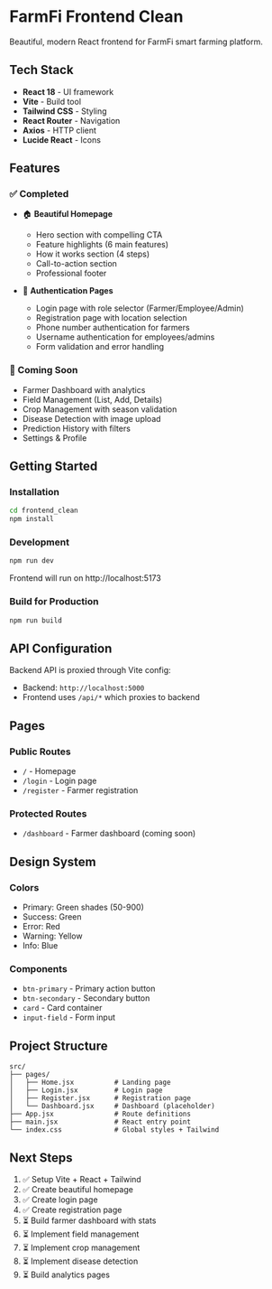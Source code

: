 # FarmFi Frontend Clean

Beautiful, modern React frontend for FarmFi smart farming platform.

## Tech Stack

- **React 18** - UI framework
- **Vite** - Build tool
- **Tailwind CSS** - Styling
- **React Router** - Navigation
- **Axios** - HTTP client
- **Lucide React** - Icons

## Features

### ✅ Completed
- 🏠 **Beautiful Homepage**
  - Hero section with compelling CTA
  - Feature highlights (6 main features)
  - How it works section (4 steps)
  - Call-to-action section
  - Professional footer
  
- 🔐 **Authentication Pages**
  - Login page with role selector (Farmer/Employee/Admin)
  - Registration page with location selection
  - Phone number authentication for farmers
  - Username authentication for employees/admins
  - Form validation and error handling

### 🚧 Coming Soon
- Farmer Dashboard with analytics
- Field Management (List, Add, Details)
- Crop Management with season validation
- Disease Detection with image upload
- Prediction History with filters
- Settings & Profile

## Getting Started

### Installation

```bash
cd frontend_clean
npm install
```

### Development

```bash
npm run dev
```

Frontend will run on http://localhost:5173

### Build for Production

```bash
npm run build
```

## API Configuration

Backend API is proxied through Vite config:
- Backend: `http://localhost:5000`
- Frontend uses `/api/*` which proxies to backend

## Pages

### Public Routes
- `/` - Homepage
- `/login` - Login page
- `/register` - Farmer registration

### Protected Routes
- `/dashboard` - Farmer dashboard (coming soon)

## Design System

### Colors
- Primary: Green shades (50-900)
- Success: Green
- Error: Red
- Warning: Yellow
- Info: Blue

### Components
- `btn-primary` - Primary action button
- `btn-secondary` - Secondary button
- `card` - Card container
- `input-field` - Form input

## Project Structure

```
src/
├── pages/
│   ├── Home.jsx          # Landing page
│   ├── Login.jsx         # Login page
│   ├── Register.jsx      # Registration page
│   └── Dashboard.jsx     # Dashboard (placeholder)
├── App.jsx               # Route definitions
├── main.jsx              # React entry point
└── index.css             # Global styles + Tailwind
```

## Next Steps

1. ✅ Setup Vite + React + Tailwind
2. ✅ Create beautiful homepage
3. ✅ Create login page
4. ✅ Create registration page
5. ⏳ Build farmer dashboard with stats
6. ⏳ Implement field management
7. ⏳ Implement crop management
8. ⏳ Implement disease detection
9. ⏳ Build analytics pages
